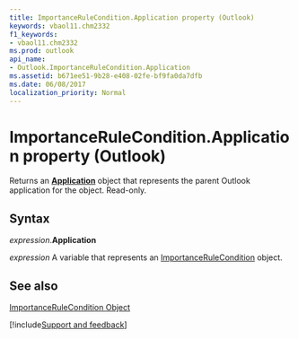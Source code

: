 ```yaml
---
title: ImportanceRuleCondition.Application property (Outlook)
keywords: vbaol11.chm2332
f1_keywords:
- vbaol11.chm2332
ms.prod: outlook
api_name:
- Outlook.ImportanceRuleCondition.Application
ms.assetid: b671ee51-9b28-e408-02fe-bf9fa0da7dfb
ms.date: 06/08/2017
localization_priority: Normal
---
```



# ImportanceRuleCondition.Application property (Outlook)

Returns an  **[Application](Outlook.Application.md)** object that represents the parent Outlook application for the object. Read-only.


## Syntax

_expression_.**Application**

_expression_ A variable that represents an [ImportanceRuleCondition](Outlook.ImportanceRuleCondition.md) object.


## See also


[ImportanceRuleCondition Object](Outlook.ImportanceRuleCondition.md)

[!include[Support and feedback](~/includes/feedback-boilerplate.md)]
